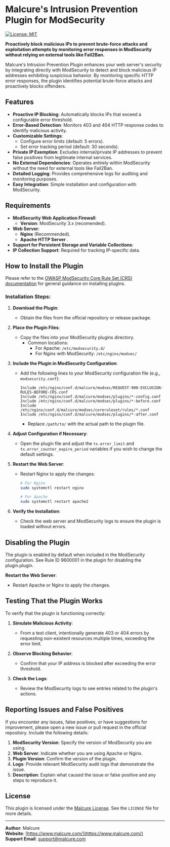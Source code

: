 # Malcure's Intrusion Prevention Plugin for ModSecurity

[![License: MIT](https://img.shields.io/badge/License-MIT-yellow.svg)](https://opensource.org/licenses/MIT)

**Proactively block malicious IPs to prevent brute-force attacks and exploitation attempts by monitoring error responses in ModSecurity without relying on external tools like Fail2Ban.**

Malcure's Intrusion Prevention Plugin enhances your web server's security by integrating directly with ModSecurity to detect and block malicious IP addresses exhibiting suspicious behavior. By monitoring specific HTTP error responses, the plugin identifies potential brute-force attacks and proactively blocks offenders.

## Features

- **Proactive IP Blocking**: Automatically blocks IPs that exceed a configurable error threshold.
- **Error-Based Detection**: Monitors 403 and 404 HTTP response codes to identify malicious activity.
- **Customizable Settings**:
  - Configure error limits (default: 5 errors).
  - Set error tracking period (default: 30 seconds).
- **Private IP Exemption**: Excludes internal/private IP addresses to prevent false positives from legitimate internal services.
- **No External Dependencies**: Operates entirely within ModSecurity without the need for external tools like Fail2Ban.
- **Detailed Logging**: Provides comprehensive logs for auditing and monitoring purposes.
- **Easy Integration**: Simple installation and configuration with ModSecurity.


## Requirements

- **ModSecurity Web Application Firewall**:
  - **Version**: ModSecurity 3.x (recomended).
- **Web Server**:
  - **Nginx** (Recommended).
  - **Apache HTTP Server** .
- **Support for Persistent Storage and Variable Collections**:
- **IP Collection Support**: Required for tracking IP-specific data.

## How to Install the Plugin

Please refer to the [OWASP ModSecurity Core Rule Set (CRS) documentation](https://coreruleset.org/docs/concepts/plugins/#how-to-install-a-plugin) for general guidance on installing plugins.

### Installation Steps:

1. **Download the Plugin**:
   - Obtain the files from the official repository or release package.

2. **Place the Plugin Files**:
   - Copy the files into your ModSecurity plugins directory.
     - Common locations:
       - For Apache: `/etc/modsecurity.d/`
       - For Nginx with ModSecurity: `/etc/nginx/modsec/`

3. **Include the Plugin in ModSecurity Configuration**:
   - Add the following lines to your ModSecurity configuration file (e.g., `modsecurity.conf`):

     ```nginx
     Include /etc/nginx/conf.d/malcure/modsec/REQUEST-900-EXCLUSION-RULES-BEFORE-CRS.conf
     Include /etc/nginx/conf.d/malcure/modsec/plugins/*-config.conf
     Include /etc/nginx/conf.d/malcure/modsec/plugins/*-before.conf
     Include /etc/nginx/conf.d/malcure/modsec/coreruleset/rules/*.conf
     Include /etc/nginx/conf.d/malcure/modsec/plugins/*-after.conf
     ```

     - Replace `/path/to/` with the actual path to the plugin file.

4. **Adjust Configuration if Necessary**:
   - Open the plugin file and adjust the `tx.error_limit` and `tx.error_counter_expire_period` variables if you wish to change the default settings.

5. **Restart the Web Server**:
   - Restart Nginx to apply the changes:

     ```bash
     # For Nginx
     sudo systemctl restart nginx

     # For Apache
     sudo systemctl restart apache2
     ```

6. **Verify the Installation**:
   - Check the web server and ModSecurity logs to ensure the plugin is loaded without errors.

## Disabling the Plugin

The plugin is enabled by default when included in the ModSecurity configuration. See Rule ID 9600001 in the plugin for disabling the plugin.plugin.

**Restart the Web Server**:
   - Restart Apache or Nginx to apply the changes.

## Testing That the Plugin Works

To verify that the plugin is functioning correctly:

1. **Simulate Malicious Activity**:
   - From a test client, intentionally generate 403 or 404 errors by requesting non-existent resources multiple times, exceeding the error limit.

2. **Observe Blocking Behavior**:
   - Confirm that your IP address is blocked after exceeding the error threshold.

3. **Check the Logs**:
   - Review the ModSecurity logs to see entries related to the plugin's actions.

## Reporting Issues and False Positives

If you encounter any issues, false positives, or have suggestions for improvement, please open a new issue or pull request in the official repository. Include the following details:

1. **ModSecurity Version**: Specify the version of ModSecurity you are using.
2. **Web Server**: Indicate whether you are using Apache or Nginx.
3. **Plugin Version**: Confirm the version of the plugin.
4. **Logs**: Provide relevant ModSecurity audit logs that demonstrate the issue.
5. **Description**: Explain what caused the issue or false positive and any steps to reproduce it.

## License

This plugin is licensed under the [Malcure License](https://malcure.com/about-malcure/malcure-license-template/). See the `LICENSE` file for more details.

---

**Author**: Malcure  
**Website**: [https://www.malcure.com/](https://www.malcure.com/)  
**Support Email**: [support@malcure.com](mailto:shiv@malcure.com)